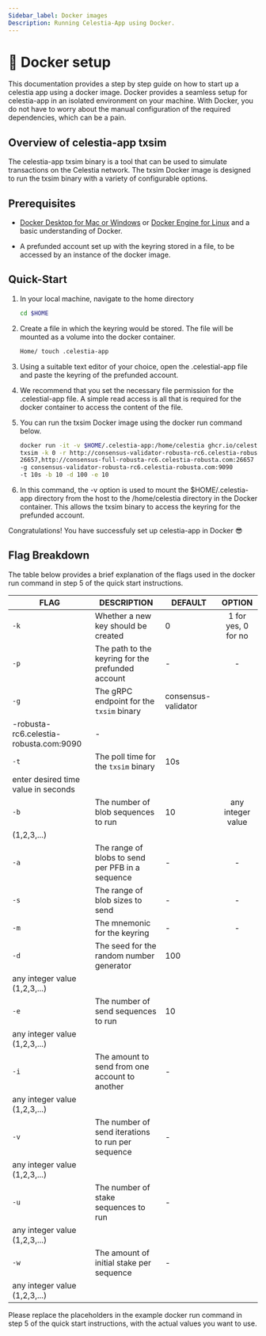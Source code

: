 ```yaml
---
Sidebar_label: Docker images
Description: Running Celestia-App using Docker.
---
```


# 🐳 Docker setup

This documentation provides a step by step guide on how to start up a celestia
app using a docker image. Docker provides a seamless setup for celestia-app
in an isolated environment on your machine. With Docker,
you do not have to worry about the manual configuration of the required
dependencies, which can be a pain.

## Overview of celestia-app txsim

The celestia-app txsim binary is a tool that can be
used to simulate transactions on the Celestia network.
The txsim Docker image is designed to run the txsim binary with a
variety of configurable options.

## Prerequisites

- [Docker Desktop for Mac or Windows](https://docs.docker.com/get-docker) or
[Docker Engine for Linux](https://docs.docker.com/engine/install/)
and a basic understanding of Docker.

- A prefunded account set up with the keyring stored in a file,
to be accessed by an instance of the docker image.

## Quick-Start

1. In your local machine, navigate to the home directory

   ```bash [linux or unix OS]
   cd $HOME
   ```

2. Create a file in which the keyring would be stored.
The file will be mounted as a volume into the docker container.

   ```bash [linux or unix OS]
   Home/ touch .celestia-app
   ```

3. Using a suitable text editor of your choice, open the
.celestial-app file and paste the keyring of the prefunded account.

4. We recommend that you set the necessary file permission for the
.celestial-app file. A simple read access is all that is required for the
docker container to access the content of the file.

5. You can run the txsim Docker image using the docker run command below.

   ```bash [linux or unix OS}
   docker run -it -v $HOME/.celestia-app:/home/celestia ghcr.io/celestiaorg/
   txsim -k 0 -r http://consensus-validator-robusta-rc6.celestia-robusta.com:
   26657,http://consensus-full-robusta-rc6.celestia-robusta.com:26657
   -g consensus-validator-robusta-rc6.celestia-robusta.com:9090
   -t 10s -b 10 -d 100 -e 10
   ```

6. In this command, the -v option is used to mount the
$HOME/.celestia-app directory from the host to the /home/celestia
directory in the Docker container.
This allows the txsim binary to access the keyring for the prefunded account.

Congratulations! You have successfuly set up celestia-app in Docker 😎

## Flag Breakdown

The table below provides a brief explanation of the
flags used in the docker run command in step 5 of the quick start instructions.

| FLAG | DESCRIPTION | DEFAULT | OPTION |
| ---- | ---- | ---- | :----: |
| `-k` | Whether a new key should be created | 0 | 1 for yes, 0 for no |
| `-p` | The path to the keyring for the prefunded account | - | - |
| `-g` | The gRPC endpoint for the `txsim` binary | consensus-validator
-robusta-rc6.celestia-robusta.com:9090| - |
| `-t` | The poll time for the `txsim` binary | 10s |
enter desired time value in seconds |
| `-b` | The number of blob sequences to run | 10 | any integer value
(1,2,3,...) |
| `-a` | The range of blobs to send per PFB in a sequence | - | - |
| `-s` | The range of blob sizes to send | - | - |
| `-m` | The mnemonic for the keyring | - | - |
| `-d` | The seed for the random number generator | 100 |
any integer value (1,2,3,...) |
| `-e` | The number of send sequences to run | 10 |
any integer value (1,2,3,...) |
| `-i` | The amount to send from one account to another | - |
any integer value (1,2,3,...) |
| `-v` | The number of send iterations to run per sequence | - |
any integer value (1,2,3,...) |
| `-u` | The number of stake sequences to run | - |
any integer value (1,2,3,...) |
| `-w` | The amount of initial stake per sequence | - |
any integer value (1,2,3,...) |

Please replace the placeholders in the example docker run
command in step 5 of the quick start instructions,
with the actual values you want to use.
